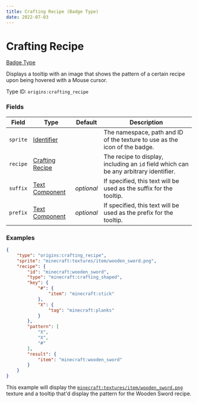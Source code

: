 ```yaml
---
title: Crafting Recipe (Badge Type)
date: 2022-07-03
---
```


#   Crafting Recipe

[Badge Type](../badge_types.md)

Displays a tooltip with an image that shows the pattern of a certain recipe upon being hovered with a Mouse cursor.

Type ID: `origins:crafting_recipe`


### Fields

Field | Type | Default | Description
------|------|---------|------------
`sprite` | [Identifier](../identifier.md) | | The namespace, path and ID of the texture to use as the icon of the badge.
`recipe` | [Crafting Recipe](../data_types/crafting_recipe.md) | | The recipe to display, including an `id` field which can be any arbitrary identifier.
`suffix` | [Text Component](../data_types/text_component.md) | _optional_ | If specified, this text will be used as the suffix for the tooltip.
`prefix` | [Text Component](../data_types/text_component.md) | _optional_ | If specified, this text will be used as the prefix for the tooltip.


### Examples

```json
{
    "type": "origins:crafting_recipe",
    "sprite": "minecraft:textures/item/wooden_sword.png",
    "recipe": {
		"id": "minecraft:wooden_sword",
		"type": "minecraft:crafting_shaped",
		"key": {
			"#": {
	    		"item": "minecraft:stick"
	    	},
	    	"X": {
	    		"tag": "minecraft:planks"
	    	}
	  	},
	  	"pattern": [
	    	"X",
	    	"X",
	    	"#"
	  	],
	  	"result": {
	    	"item": "minecraft:wooden_sword"
	  	}
	}
}
```

This example will display the [`minecraft:textures/item/wooden_sword.png`](https://github.com/misode/mcmeta/blob/assets/assets/minecraft/textures/item/wooden_sword.png) texture and a tooltip that'd display the pattern for the Wooden Sword recipe.
